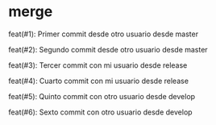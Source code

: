 # merge

feat(#1): Primer commit desde otro usuario desde master

feat(#2): Segundo commit desde otro usuario desde master

feat(#3): Tercer commit con mi usuario desde release

feat(#4): Cuarto commit con mi usuario desde release

feat(#5): Quinto commit con otro usuario desde develop

feat(#6): Sexto commit con otro usuario desde develop



